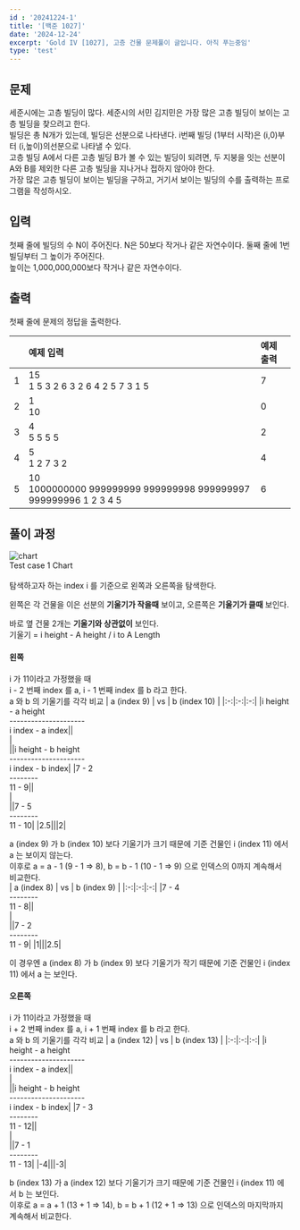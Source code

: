 ```yaml
---
id : '20241224-1'
title: '[백준 1027]'
date: '2024-12-24'
excerpt: 'Gold IV [1027], 고층 건물 문제풀이 글입니다. 아직 푸는중임'
type: 'test'
---
```


## 문제
세준시에는 고층 빌딩이 많다. 세준시의 서민 김지민은 가장 많은 고층 빌딩이 보이는 고층 빌딩을 찾으려고 한다.<br>
빌딩은 총 N개가 있는데, 빌딩은 선분으로 나타낸다. i번째 빌딩 (1부터 시작)은 (i,0)부터 (i,높이)의선분으로 나타낼 수 있다.<br>
고층 빌딩 A에서 다른 고층 빌딩 B가 볼 수 있는 빌딩이 되려면, 두 지붕을 잇는 선분이 A와 B를 제외한 다른 고층 빌딩을 지나거나 접하지 않아야 한다.<br>
가장 많은 고층 빌딩이 보이는 빌딩을 구하고, 거기서 보이는 빌딩의 수를 출력하는 프로그램을 작성하시오.<br>

## 입력
첫째 줄에 빌딩의 수 N이 주어진다. N은 50보다 작거나 같은 자연수이다. 둘째 줄에 1번 빌딩부터 그 높이가 주어진다.<br>
높이는 1,000,000,000보다 작거나 같은 자연수이다.<br>

## 출력
첫째 줄에 문제의 정답을 출력한다.<br>

||예제 입력|예제 출력|
|:-:|:-|:-|
|1|15<br>1 5 3 2 6 3 2 6 4 2 5 7 3 1 5|7|
|2|1<br>10|0|
|3|4<br>5 5 5 5|2|
|4|5<br>1 2 7 3 2|4|
|5|10<br>1000000000 999999999 999999998 999999997 999999996 1 2 3 4 5|6|

## 풀이 과정
<div class="markdown">
    <div class="img">
        <img src="/imgs/20241224-2/img1.jpeg" alt="chart" />
        <div class="explanation text-center">
            Test case 1 Chart
        </div>
    </div>
</div>
<br>
탐색하고자 하는 index i 를 기준으로 왼쪽과 오른쪽을 탐색한다.<br>

왼쪽은 각 건물을 이은 선분의 **기울기가 작을때** 보이고, 오른쪽은 **기울기가 클때** 보인다.<br>

바로 옆 건물 2개는 **기울기와 상관없이** 보인다.<br>
기울기 = i height - A height / i to A Length <br>

#### 왼쪽
i 가 11이라고 가정했을 때<br>
i - 2 번째 index 를 a, i - 1 번째 index 를 b 라고 한다.<br>
a 와 b 의 기울기를 각각 비교
| a (index 9) | vs | b (index 10) |
|:-:|:-:|:-:|
|i height - a height <br> --------------------- <br> i index - a index|\|<br>\|<br>\||i height - b height <br> --------------------- <br> i index - b index|
|7 - 2 <br> -------- <br> 11 - 9|\|<br>\|<br>\||7 - 5 <br> -------- <br> 11 - 10|
|2.5|\||2|

a (index 9) 가 b (index 10) 보다 기울기가 크기 때문에 기준 건물인 i (index 11) 에서 a 는 보이지 않는다.<br>
이후로 a = a - 1 (9 - 1 => 8), b = b - 1 (10 - 1 => 9) 으로 인덱스의 0까지 계속해서 비교한다.<br>
| a (index 8) | vs | b (index 9) |
|:-:|:-:|:-:|
|7 - 4 <br> -------- <br> 11 - 8|\|<br>\|<br>\||7 - 2 <br> -------- <br> 11 - 9|
|1|\||2.5|

이 경우엔 a (index 8) 가 b (index 9) 보다 기울기가 작기 때문에 기준 건물인 i (index 11) 에서 a 는 보인다.<br>

#### 오른쪽
i 가 11이라고 가정했을 때<br>
i + 2 번째 index 를 a, i + 1 번째 index 를 b 라고 한다.<br>
a 와 b 의 기울기를 각각 비교
| a (index 12) | vs | b (index 13) |
|:-:|:-:|:-:|
|i height - a height <br> --------------------- <br> i index - a index|\|<br>\|<br>\||i height - b height <br> --------------------- <br> i index - b index|
|7 - 3<br>-------- <br> 11 - 12|\|<br>\|<br>\||7 - 1<br>-------- <br> 11 - 13|
|-4|\||-3|

b (index 13) 가 a (index 12) 보다 기울기가 크기 때문에 기준 건물인 i (index 11) 에서 b 는 보인다.<br>
이후로 a = a + 1 (13 + 1 => 14), b = b + 1 (12 + 1 => 13) 으로 인덱스의 마지막까지 계속해서 비교한다.<br>